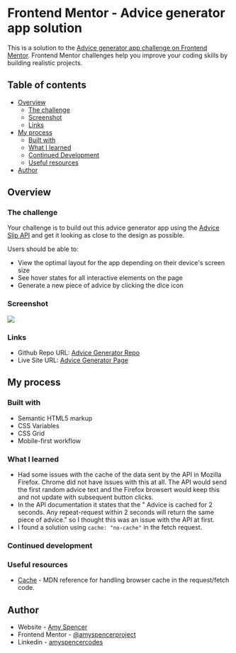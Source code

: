 # Frontend Mentor - Advice generator app solution

This is a solution to the [Advice generator app challenge on Frontend Mentor](https://www.frontendmentor.io/challenges/advice-generator-app-QdUG-13db). Frontend Mentor challenges help you improve your coding skills by building realistic projects.

## Table of contents

- [Overview](#overview)
  - [The challenge](#the-challenge)
  - [Screenshot](#screenshot)
  - [Links](#links)
- [My process](#my-process)
  - [Built with](#built-with)
  - [What I learned](#what-i-learned)
  - [Continued Development](#continued-development)
  - [Useful resources](#useful-resources)
- [Author](#author)

## Overview

### The challenge

Your challenge is to build out this advice generator app using the [Advice Slip API](https://api.adviceslip.com) and get it looking as close to the design as possible.

Users should be able to:

- View the optimal layout for the app depending on their device's screen size
- See hover states for all interactive elements on the page
- Generate a new piece of advice by clicking the dice icon

### Screenshot

![](./screenshot.jpg)

### Links

- Github Repo URL: [Advice Generator Repo](https://github.com/amyspencerproject/advice-generator)
- Live Site URL: [Advice Generator Page](https://amyspencerproject.github.io//advice-generator/)

## My process

### Built with

- Semantic HTML5 markup
- CSS Variables
- CSS Grid
- Mobile-first workflow

### What I learned

- Had some issues with the cache of the data sent by the API in Mozilla Firefox. Chrome did not have issues with this at all. The API would send the first random advice text and the Firefox browsert would keep this and not update with subsequent button clicks.
- In the API documentation it states that the " Advice is cached for 2 seconds. Any repeat-request within 2 seconds will return the same piece of advice." so I thought this was an issue with the API at first.
- I found a solution using `cache: "no-cache"` in the fetch request.

### Continued development

### Useful resources

- [Cache](https://developer.mozilla.org/en-US/docs/Web/API/Request/cache) - MDN reference for handling browser cache in the request/fetch code.

## Author

- Website - [Amy Spencer](https://spencerproject.com/)
- Frontend Mentor - [@amyspencerproject](https://www.frontendmentor.io/profile/amyspencerproject)
- Linkedin - [amyspencercodes](https://www.linkedin.com/in/amyspencercodes/)
